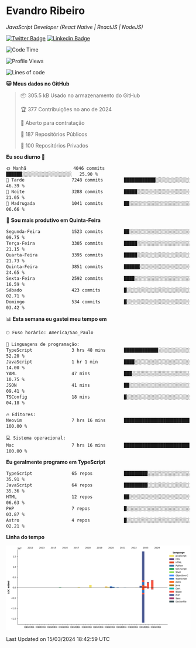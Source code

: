 # Evandro **Ribeiro**

*JavaScript Developer (React Native | ReactJS | NodeJS)*

[![Twitter Badge](https://img.shields.io/badge/-@ribeiroevandro-201B2D?style=flat-square&labelColor=201B2D&logo=twitter&logoColor=white&link=https://twitter.com/ribeiroevandro)](https://twitter.com/ribeiroevandro) 
[![Linkedin Badge](https://img.shields.io/badge/-Evandro%20Ribeiro-201B2D?style=flat-square&logo=Linkedin&logoColor=white&link=https://www.linkedin.com/in/ribeiroevandro)](https://www.linkedin.com/in/ribeiroevandro) 


<!--START_SECTION:waka-->
![Code Time](http://img.shields.io/badge/Code%20Time-3%2C746%20hrs%2054%20mins-blue)

![Profile Views](http://img.shields.io/badge/Visualizac%C3%B5es%20do%20perfil-0-blue)

![Lines of code](https://img.shields.io/badge/Desde%20o%20Hello%20World%20eu%20escrevi-28.3%20million%20linhas%20de%20c%C3%B3digo-blue)

**🐱 Meus dados no GitHub** 

> 📦 305.5 kB Usado no armazenamento do GitHub 
 > 
> 🏆 377 Contribuições no ano de 2024
 > 
> 💼 Aberto para contratação
 > 
> 📜 187 Repositórios Públicos 
 > 
> 🔑 100 Repositórios Privados 
 > 
**Eu sou diurno 🐤** 

```text
🌞 Manhã                  4046 commits        ██████░░░░░░░░░░░░░░░░░░░   25.90 % 
🌆 Tarde                  7248 commits        ████████████░░░░░░░░░░░░░   46.39 % 
🌃 Noite                  3288 commits        █████░░░░░░░░░░░░░░░░░░░░   21.05 % 
🌙 Madrugada              1041 commits        ██░░░░░░░░░░░░░░░░░░░░░░░   06.66 % 
```
📅 **Sou mais produtivo em Quinta-Feira** 

```text
Segunda-Feira            1523 commits        ██░░░░░░░░░░░░░░░░░░░░░░░   09.75 % 
Terça-Feira              3305 commits        █████░░░░░░░░░░░░░░░░░░░░   21.15 % 
Quarta-Feira             3395 commits        █████░░░░░░░░░░░░░░░░░░░░   21.73 % 
Quinta-Feira             3851 commits        ██████░░░░░░░░░░░░░░░░░░░   24.65 % 
Sexta-Feira              2592 commits        ████░░░░░░░░░░░░░░░░░░░░░   16.59 % 
Sábado                   423 commits         █░░░░░░░░░░░░░░░░░░░░░░░░   02.71 % 
Domingo                  534 commits         █░░░░░░░░░░░░░░░░░░░░░░░░   03.42 % 
```


📊 **Esta semana eu gastei meu tempo em** 

```text
🕑︎ Fuso horário: America/Sao_Paulo

💬 Linguagens de programação: 
TypeScript               3 hrs 48 mins       █████████████░░░░░░░░░░░░   52.20 % 
JavaScript               1 hr 1 min          ████░░░░░░░░░░░░░░░░░░░░░   14.00 % 
YAML                     47 mins             ███░░░░░░░░░░░░░░░░░░░░░░   10.75 % 
JSON                     41 mins             ██░░░░░░░░░░░░░░░░░░░░░░░   09.41 % 
TSConfig                 18 mins             █░░░░░░░░░░░░░░░░░░░░░░░░   04.18 % 

🔥 Editores: 
Neovim                   7 hrs 16 mins       █████████████████████████   100.00 % 

💻 Sistema operacional: 
Mac                      7 hrs 16 mins       █████████████████████████   100.00 % 
```

**Eu geralmente programo em TypeScript** 

```text
TypeScript               65 repos            █████████░░░░░░░░░░░░░░░░   35.91 % 
JavaScript               64 repos            █████████░░░░░░░░░░░░░░░░   35.36 % 
HTML                     12 repos            ██░░░░░░░░░░░░░░░░░░░░░░░   06.63 % 
PHP                      7 repos             █░░░░░░░░░░░░░░░░░░░░░░░░   03.87 % 
Astro                    4 repos             █░░░░░░░░░░░░░░░░░░░░░░░░   02.21 % 
```



**Linha do tempo**

![Lines of Code chart](https://raw.githubusercontent.com/ribeiroevandro/ribeiroevandro/main/assets/bar_graph.png)


 Last Updated on 15/03/2024 18:42:59 UTC
<!--END_SECTION:waka-->
